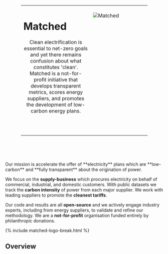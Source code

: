 <table style="width:100%; padding: 50px;">
  <tr style="vertical-align:top">
    <td style="width:55%">
      <h1><b>Matched</b></h1>
        <header>
        <p class="post-desc fw-light mb-4">
        Clean electrification is essential to net-zero goals and yet there remains confusion about what constitutes 'clean'.
        Matched is a not-for-profit initiative that develops transparent metrics, scores energy suppliers, and promotes the development of low-carbon energy plans.
        </p>
        </header>
    </td>
    <td>
      <br>
      <img src="/home/assets/matched-logo-generators.png" alt="Matched">
      </td>
  </tr>
</table>

<br>
Our mission is accelerate the offer of **electricity** plans which are **low-carbon** and **fully transparent** about the origination of power.

We focus on the **supply-business** which procures electricity on behalf of commercial, industrial, and domestic customers. With public datasets we track the **carbon intensity** of power from each major supplier. We work with leading suppliers to promote the **cleanest tariffs**.

  Our code and results are all **open-source** and we actively engage industry experts, including from energy suppliers, to validate and refine our methodology. We are a **not-for-profit** organisation funded entirely by philanthropic donations.

{% include matched-logo-break.html %}

## Overview
